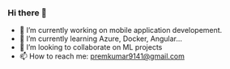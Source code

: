 ### Hi there 👋

- 🔭 I’m currently working on mobile application developement.
- 🌱 I’m currently learning Azure, Docker, Angular...
- 👯 I’m looking to collaborate on ML projects
- 📫 How to reach me: premkumar9141@gmail.com

